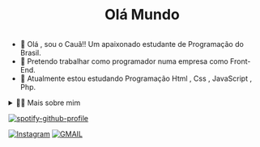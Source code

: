 
<div id="user-content-toc">
  <ul align="center">
    <summary><h1 style="display: inline-block">Olá Mundo</h1></summary>
</div>

- 👋 Olá , sou o Cauã!! Um apaixonado estudante de Programação do Brasil.
- 🔭 Pretendo trabalhar como programador numa empresa como Front-End.
- 🌱 Atualmente estou estudando Programação Html , Css , JavaScript , Php.

<details>
  <summary>👨‍💻 Mais sobre mim</summary>

  - 💬 Tenho 17 anos e atualmente moro no Brasil. Estudo inglês e Linguagens de Programção  Html , Css , JavaScript , Php . Sou um estudante do ensino médio e pretendo ser um profissional na área de programação e poder trabalhar como Front-End 
  - 🍂 Gosto de ler, mangá ou quadrinhos, além de assistir filmes, séries , escutar música e  jogar!! Acredito que nossos interesses pessoais favorecem para uma percepção mais apurada sober  nós 
</details>

[![spotify-github-profile](https://spotify-github-profile.vercel.app/api/view?uid=31ajxbj3wdua3xorhnra63nzynoa&cover_image=true&theme=natemoo-re&show_offline=false&background_color=121212&interchange=false&bar_color=53b14f&bar_color_cover=false)](https://github.com/kittinan/spotify-github-profile)

[![Instagram](https://img.shields.io/badge/Instagram-E4405F?style=for-the-badge&logo=instagram&logoColor=white)](https://www.instagram.com/_cauamq/)
[![GMAIL](https://img.shields.io/badge/Gmail-D14836?style=for-the-badge&logo=gmail&logoColor=white)](https://mail.google.com/mail/u/1/?ogbl#inbox?compose=new)

